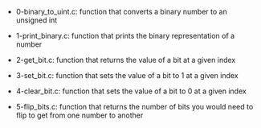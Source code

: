* 0-binary_to_uint.c: function that converts a binary number to an unsigned int

* 1-print_binary.c: function that prints the binary representation of a number

* 2-get_bit.c: function that returns the value of a bit at a given index

* 3-set_bit.c: function that sets the value of a bit to 1 at a given index

* 4-clear_bit.c: function that sets the value of a bit to 0 at a given index

* 5-flip_bits.c: function that returns the number of bits you would need to flip to get from one number to another
